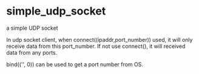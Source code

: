 # simple_udp_socket
a simple UDP socket

In udp socket client, when connect((ipaddr,port_number)) used, it will only receive data from this port_number.
If not use connect(), it will received data from any ports.

bind(('', 0)) can be used to get a port number from OS.
